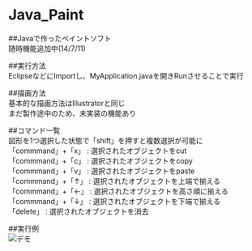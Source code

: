 Java_Paint
==========

##Javaで作ったペイントソフト  
随時機能追加中(14/7/11)

##実行方法  
EclipseなどにImportし、MyApplication.javaを開きRunさせることで実行  

##描画方法  
基本的な描画方法はIllustratorと同じ  
まだ製作途中のため、未実装の機能あり  

##コマンド一覧  
図形を1つ選択した状態で「shift」を押すと複数選択が可能に  
「commmand」+「x」 : 選択されたオブジェクトをcut  
「commmand」+「c」 : 選択されたオブジェクトをcopy  
「commmand」+「v」 : 選択されたオブジェクトをpaste  
「commmand」+「↑」 : 選択されたオブジェクトを上端で揃える  
「commmand」+「←」 : 選択されたオブジェクトを高さ順に揃える  
「commmand」+「↓」 : 選択されたオブジェクトを下端で揃える  
「delete」 : 選択されたオブジェクトを消去  

##実行例  
![デモ](http://go05.boo.jp/demo.png)
